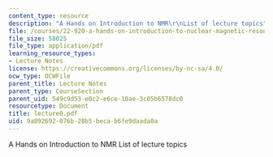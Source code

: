 ```yaml
---
content_type: resource
description: "A Hands on Introduction to NMR\r\nList of lecture topics"
file: /courses/22-920-a-hands-on-introduction-to-nuclear-magnetic-resonance-january-iap-1997/9a892692076b28b5becab6fe9daada0a_lecture0.pdf
file_size: 58025
file_type: application/pdf
learning_resource_types:
- Lecture Notes
license: https://creativecommons.org/licenses/by-nc-sa/4.0/
ocw_type: OCWFile
parent_title: Lecture Notes
parent_type: CourseSection
parent_uid: 549c9d53-e0c2-e6ce-10ae-3c05b6578dc0
resourcetype: Document
title: lecture0.pdf
uid: 9a892692-076b-28b5-beca-b6fe9daada0a
---
```

A Hands on Introduction to NMR
List of lecture topics